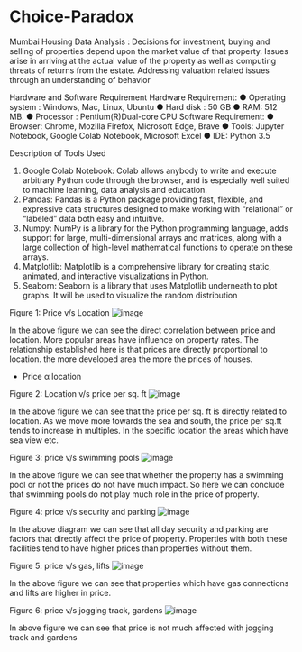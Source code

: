 # Choice-Paradox
Mumbai Housing Data Analysis : Decisions for investment, buying and selling of properties depend upon the market value of that property. Issues arise in arriving at the actual value of the property as well as computing threats of returns from the estate. Addressing valuation related issues through an understanding of behavior

Hardware and Software Requirement
Hardware Requirement:
● Operating system : Windows, Mac, Linux, Ubuntu
● Hard disk : 50 GB
● RAM: 512 MB.
● Processor : Pentium(R)Dual-core CPU
Software Requirement:
● Browser: Chrome, Mozilla Firefox, Microsoft Edge, Brave
● Tools: Jupyter Notebook, Google Colab Notebook, Microsoft Excel
● IDE: Python 3.5

Description of Tools Used
1. Google Colab Notebook: Colab allows anybody to write and execute arbitrary
Python code through the browser, and is especially well suited to machine learning,
data analysis and education.
2. Pandas: Pandas is a Python package providing fast, flexible, and expressive data
structures designed to make working with “relational” or “labeled” data both easy and
intuitive.
3. Numpy: NumPy is a library for the Python programming language, adds support
for large, multi-dimensional arrays and matrices, along with a large collection of
high-level mathematical functions to operate on these arrays.
4. Matplotlib: Matplotlib is a comprehensive library for creating static, animated, and
interactive visualizations in Python.
5. Seaborn: Seaborn is a library that uses Matplotlib underneath to plot graphs. It will
be used to visualize the random distribution

Figure 1: Price v/s Location
![image](https://github.com/user-attachments/assets/ba23cf88-9370-41bf-9156-d1e01b1309fe)

In the above figure we can see the direct correlation between price and location. More
popular areas have influence on property rates. The relationship established here is that prices
are directly proportional to location. the more developed area the more the prices of houses.
* Price α location


Figure 2: Location v/s price per sq. ft
![image](https://github.com/user-attachments/assets/8ec6e367-085c-4473-9527-773ad566787a)

In the above figure we can see that the price per sq. ft is directly related to location. As we
move more towards the sea and south, the price per sq.ft tends to increase in multiples. In the
specific location the areas which have sea view etc.


Figure 3: price v/s swimming pools
![image](https://github.com/user-attachments/assets/721d6695-49cc-4ea2-9dd9-8d64b3de5f49)

In the above figure we can see that whether the property has a swimming pool or not the
prices do not have much impact. So here we can conclude that swimming pools do not play
much role in the price of property.


Figure 4: price v/s security and parking
![image](https://github.com/user-attachments/assets/26239558-e7c8-4d11-9313-d4d20b161f54)

In the above diagram we can see that all day security and parking are factors that directly
affect the price of property. Properties with both these facilities tend to have higher prices
than properties without them.


Figure 5: price v/s gas, lifts
![image](https://github.com/user-attachments/assets/e510be02-48b5-4e1a-a8b5-ec2eee898c0b)

In the above figure we can see that properties which have gas connections and lifts are higher
in price.


Figure 6: price v/s jogging track, gardens
![image](https://github.com/user-attachments/assets/676f5a74-0d9b-41af-8f0a-cca2ba49b913)

In above figure we can see that price is not much affected with jogging track and gardens
